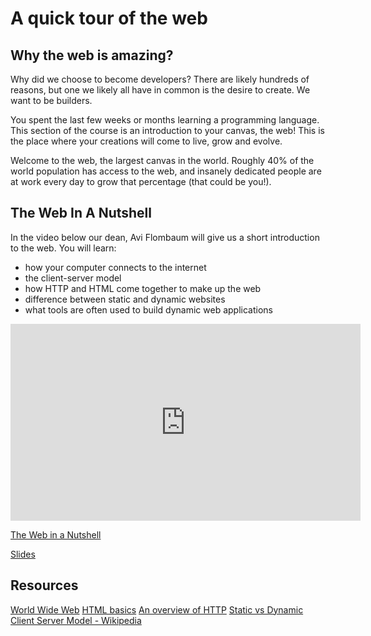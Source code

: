 # A quick tour of the web

## Why the web is amazing?

Why did we choose to become developers? There are likely hundreds of reasons, but one we likely all have in common is the desire to create. We want to be builders.

You spent the last few weeks or months learning a programming language. This section of the course is an introduction to your canvas, the web! This is the place where your creations will come to live, grow and evolve. 

Welcome to the web, the largest canvas in the world. Roughly 40% of the world population has access to the web, and insanely dedicated people are at work every day to grow that percentage (that could be you!). 

## The Web In A Nutshell

In the video below our dean, Avi Flombaum will give us a short introduction to the web. You will learn:
- how your computer connects to the internet
- the client-server model
- how HTTP and HTML come together to make up the web
- difference between static and dynamic websites
- what tools are often used to build dynamic web applications


<iframe width="560" height="315" src="https://www.youtube.com/embed/7AS96jRnquI?rel=0&modestbranding=1" frameborder="0" allowfullscreen></iframe><p><a href="https://www.youtube.com/watch?v=7AS96jRnquI">The Web in a Nutshell</a></p>

[Slides](https://docs.google.com/presentation/d/1m6SPR13MdfF7YRhfx7HtvkOmFnrRyVQOEFgWhI8Bc0I/edit?usp=sharing)

## Resources
[World Wide Web](https://en.wikipedia.org/wiki/World_Wide_Web)
[HTML basics](https://developer.mozilla.org/en-US/docs/Learn/Getting_started_with_the_web/HTML_basics)
[An overview of HTTP](https://developer.mozilla.org/en-US/docs/Web/HTTP/Overview)
[Static vs Dynamic](https://noahveltman.com/static-dynamic/)
[Client Server Model - Wikipedia](https://en.wikipedia.org/wiki/Client%E2%80%93server_model)
